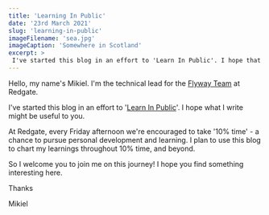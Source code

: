 ```yaml
---
title: 'Learning In Public'
date: '23rd March 2021'
slug: 'learning-in-public'
imageFilename: 'sea.jpg'
imageCaption: 'Somewhere in Scotland'
excerpt: >
 I've started this blog in an effort to 'Learn In Public'. I hope that what I write might be useful to you.
---
```

Hello, my name's Mikiel. I'm the technical lead for the [Flyway Team](https://flywaydb.org/) at Redgate.

I've started this blog in an effort to '[Learn In Public](https://twitter.com/swyx/status/1009174159690264579)'. I hope what I write might be useful to you.

At Redgate, every Friday afternoon we're encouraged to take '10% time' - a chance to pursue personal development and learning. I plan to use this blog to chart my learnings throughout 10% time, and beyond.

So I welcome you to join me on this journey! I hope you find something interesting here.

Thanks

Mikiel
